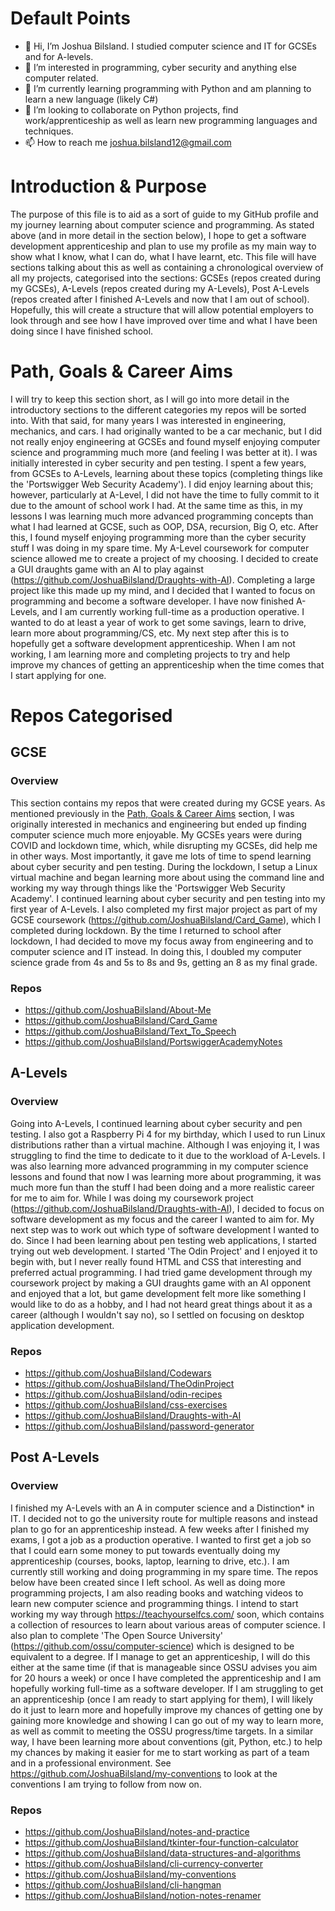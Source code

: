 # Default Points
- 👋 Hi, I’m Joshua Bilsland. I studied computer science and IT for GCSEs and for A-levels.
- 👀 I’m interested in programming, cyber security and anything else computer related.
- 🌱 I’m currently learning programming with Python and am planning to learn a new language (likely C#)
- 💞️ I’m looking to collaborate on Python projects, find work/apprenticeship as well as learn new programming languages and techniques.
- 📫 How to reach me joshua.bilsland12@gmail.com

# Introduction & Purpose
The purpose of this file is to aid as a sort of guide to my GitHub profile and my journey learning about computer science and programming. As stated above (and in more detail in the section below), I hope to get a software development apprenticeship and plan to use my profile as my main way to show what I know, what I can do, what I have learnt, etc. This file will have sections talking about this as well as containing a chronological overview of all my projects, categorised into the sections: GCSEs (repos created during my GCSEs), A-Levels (repos created during my A-Levels), Post A-Levels (repos created after I finished A-Levels and now that I am out of school). Hopefully, this will create a structure that will allow potential employers to look through and see how I have improved over time and what I have been doing since I have finished school.

# Path, Goals & Career Aims
I will try to keep this section short, as I will go into more detail in the introductory sections to the different categories my repos will be sorted into. With that said, for many years I was interested in engineering, mechanics, and cars. I had originally wanted to be a car mechanic, but I did not really enjoy engineering at GCSEs and found myself enjoying computer science and programming much more (and feeling I was better at it). I was initially interested in cyber security and pen testing. I spent a few years, from GCSEs to A-Levels, learning about these topics (completing things like the 'Portswigger Web Security Academy'). I did enjoy learning about this; however, particularly at A-Level, I did not have the time to fully commit to it due to the amount of school work I had. At the same time as this, in my lessons I was learning much more advanced programming concepts than what I had learned at GCSE, such as OOP, DSA, recursion, Big O, etc. After this, I found myself enjoying programming more than the cyber security stuff I was doing in my spare time. My A-Level coursework for computer science allowed me to create a project of my choosing. I decided to create a GUI draughts game with an AI to play against (https://github.com/JoshuaBilsland/Draughts-with-AI). Completing a large project like this made up my mind, and I decided that I wanted to focus on programming and become a software developer. I have now finished A-Levels, and I am currently working full-time as a production operative. I wanted to do at least a year of work to get some savings, learn to drive, learn more about programming/CS, etc. My next step after this is to hopefully get a software development apprenticeship. When I am not working, I am learning more and completing projects to try and help improve my chances of getting an apprenticeship when the time comes that I start applying for one.

# Repos Categorised
## GCSE
### Overview
This section contains my repos that were created during my GCSE years. As mentioned previously in the [Path, Goals & Career Aims](#path-goals--career-aims) section, I was originally interested in mechanics and engineering but ended up finding computer science much more enjoyable. My GCSEs years were during COVID and lockdown time, which, while disrupting my GCSEs, did help me in other ways. Most importantly, it gave me lots of time to spend learning about cyber security and pen testing. During the lockdown, I setup a Linux virtual machine and began learning more about using the command line and working my way through things like the 'Portswigger Web Security Academy'. I continued learning about cyber security and pen testing into my first year of A-Levels. I also completed my first major project as part of my GCSE coursework (https://github.com/JoshuaBilsland/Card_Game), which I completed during lockdown. By the time I returned to school after lockdown, I had decided to move my focus away from engineering and to computer science and IT instead. In doing this, I doubled my computer science grade from 4s and 5s to 8s and 9s, getting an 8 as my final grade.
### Repos
- https://github.com/JoshuaBilsland/About-Me
- https://github.com/JoshuaBilsland/Card_Game
- https://github.com/JoshuaBilsland/Text_To_Speech
- https://github.com/JoshuaBilsland/PortswiggerAcademyNotes

## A-Levels
### Overview
Going into A-Levels, I continued learning about cyber security and pen testing. I also got a Raspberry Pi 4 for my birthday, which I used to run Linux distributions rather than a virtual machine. Although I was enjoying it, I was struggling to find the time to dedicate to it due to the workload of A-Levels. I was also learning more advanced programming in my computer science lessons and found that now I was learning more about programming, it was much more fun than the stuff I had been doing and a more realistic career for me to aim for. While I was doing my coursework project (https://github.com/JoshuaBilsland/Draughts-with-AI), I decided to focus on software development as my focus and the career I wanted to aim for. My next step was to work out which type of software development I wanted to do. Since I had been learning about pen testing web applications, I started trying out web development. I started 'The Odin Project' and I enjoyed it to begin with, but I never really found HTML and CSS that interesting and preferred actual programming. I had tried game development through my coursework project by making a GUI draughts game with an AI opponent and enjoyed that a lot, but game development felt more like something I would like to do as a hobby, and I had not heard great things about it as a career (although I wouldn't say no), so I settled on focusing on desktop application development.
### Repos
- https://github.com/JoshuaBilsland/Codewars
- https://github.com/JoshuaBilsland/TheOdinProject
- https://github.com/JoshuaBilsland/odin-recipes
- https://github.com/JoshuaBilsland/css-exercises
- https://github.com/JoshuaBilsland/Draughts-with-AI
- https://github.com/JoshuaBilsland/password-generator

## Post A-Levels
### Overview
I finished my A-Levels with an A in computer science and a Distinction* in IT. I decided not to go the university route for multiple reasons and instead plan to go for an apprenticeship instead. A few weeks after I finished my exams, I got a job as a production operative. I wanted to first get a job so that I could earn some money to put towards eventually doing my apprenticeship (courses, books, laptop, learning to drive, etc.). I am currently still working and doing programming in my spare time. The repos below have been created since I left school. As well as doing more programming projects, I am also reading books and watching videos to learn new computer science and programming things. I intend to start working my way through https://teachyourselfcs.com/ soon, which contains a collection of resources to learn about various areas of computer science. I also plan to complete 'The Open Source University' (https://github.com/ossu/computer-science) which is designed to be equivalent to a degree. If I manage to get an apprenticeship, I will do this either at the same time (if that is manageable since OSSU advises you aim for 20 hours a week) or once I have completed the apprenticeship and I am hopefully working full-time as a software developer. If I am struggling to get an apprenticeship (once I am ready to start applying for them), I will likely do it just to learn more and hopefully improve my chances of getting one by gaining more knowledge and showing I can go out of my way to learn more, as well as commit to meeting the OSSU progress/time targets. In a similar way, I have been learning more about conventions (git, Python, etc.) to help my chances by making it easier for me to start working as part of a team and in a professional environment. See https://github.com/JoshuaBilsland/my-conventions to look at the conventions I am trying to follow from now on.
### Repos
- https://github.com/JoshuaBilsland/notes-and-practice
- https://github.com/JoshuaBilsland/tkinter-four-function-calculator
- https://github.com/JoshuaBilsland/data-structures-and-algorithms
- https://github.com/JoshuaBilsland/cli-currency-converter
- https://github.com/JoshuaBilsland/my-conventions
- https://github.com/JoshuaBilsland/cli-hangman
- https://github.com/JoshuaBilsland/notion-notes-renamer